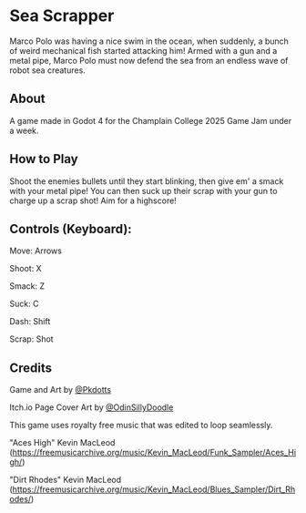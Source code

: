 # Sea Scrapper
Marco Polo was having a nice swim in the ocean, when suddenly, a bunch of weird mechanical fish started attacking him! Armed with a gun and a metal pipe, Marco Polo must now defend the sea from an endless wave of robot sea creatures. 

## About
A game made in Godot 4 for the Champlain College 2025 Game Jam under a week.

## How to Play

Shoot the enemies bullets until they start blinking, then give em' a smack with your metal pipe! You can then suck up their scrap with your gun to charge up a scrap shot! Aim for a highscore!

## Controls (Keyboard):

Move: Arrows

Shoot: X 

Smack: Z

Suck: C

Dash: Shift

Scrap: Shot

## Credits

Game and Art by [@Pkdotts](https://x.com/Pkdotts)

Itch.io Page Cover Art by [@OdinSillyDoodle](https://x.com/OdinSillyDoodle)


This game uses royalty free music that was edited to loop seamlessly.

"Aces High" Kevin MacLeod
(https://freemusicarchive.org/music/Kevin_MacLeod/Funk_Sampler/Aces_High/)

"Dirt Rhodes" Kevin MacLeod
(https://freemusicarchive.org/music/Kevin_MacLeod/Blues_Sampler/Dirt_Rhodes/)

